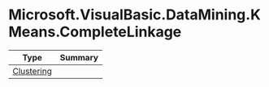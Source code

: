 ﻿
# Microsoft.VisualBasic.DataMining.KMeans.CompleteLinkage

|Type|Summary|
|----|-------|
|[Clustering](./Clustering.md)||

